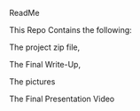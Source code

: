 ReadMe

This Repo Contains the following:

The project zip file, 

The Final Write-Up, 

The pictures

The Final Presentation Video
